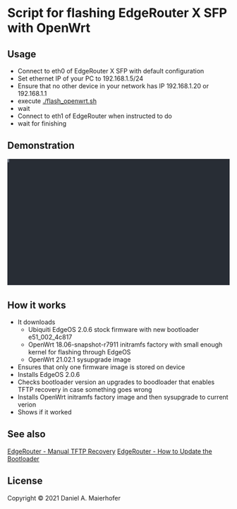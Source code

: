 # Script for flashing EdgeRouter X SFP with OpenWrt

## Usage

- Connect to eth0 of EdgeRouter X SFP with default configuration
- Set ethernet IP of your PC to 192.168.1.5/24
- Ensure that no other device in your network has IP 192.168.1.20 or 192.168.1.1
- execute [./flash_openwrt.sh](./flash_openwrt.sh)
- wait
- Connect to eth1 of EdgeRouter when instructed to do
- wait for finishing

## Demonstration

![](asciicast.svg)

## How it works

- It downloads
  - Ubiquiti EdgeOS 2.0.6 stock firmware with new bootloader e51_002_4c817
  - OpenWrt 18.06-snapshot-r7911 initramfs factory with small enough kernel for flashing through EdgeOS
  - OpenWrt 21.02.1 sysupgrade image
- Ensures that only one firmware image is stored on device
- Installs EdgeOS 2.0.6
- Checks bootloader version an upgrades to boodloader that enables TFTP recovery in case something goes wrong
- Installs OpenWrt initramfs factory image and then sysupgrade to current verion
- Shows if it worked

## See also

[EdgeRouter - Manual TFTP Recovery](https://help.ui.com/hc/en-us/articles/360018189493)
[EdgeRouter - How to Update the Bootloader](https://help.ui.com/hc/en-us/articles/360009932554-EdgeRouter-How-to-Update-the-Bootloader)

## License

Copyright &copy; 2021 Daniel A. Maierhofer
